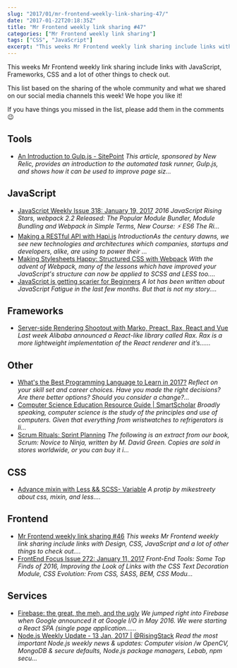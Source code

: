 ```yaml
---
slug: "2017/01/mr-frontend-weekly-link-sharing-47/"
date: "2017-01-22T20:18:35Z"
title: "Mr Frontend weekly link sharing #47"
categories: ["Mr Frontend weekly link sharing"]
tags: ["CSS", "JavaScript"]
excerpt: "This weeks Mr Frontend weekly link sharing include links with JavaScript, Frameworks, CSS and a lot..."
---
```


This weeks Mr Frontend weekly link sharing include links with JavaScript, Frameworks, CSS and a lot of other things to check out.

This list based on the sharing of the whole community and what we shared on our social media channels this week! We hope you like it!

If you have things you missed in the list, please add them in the comments 😉

## Tools

* [An Introduction to Gulp.js - SitePoint](http://buff.ly/2iR5mLm "An Introduction to Gulp.js - SitePoint") _This article, sponsored by New Relic, provides an introduction to the automated task runner, Gulp.js, and shows how it can be used to improve page siz..._

## JavaScript

* [JavaScript Weekly Issue 318: January 19, 2017](http://buff.ly/2iRclEg "JavaScript Weekly Issue 318: January 19, 2017") _2016 JavaScript Rising Stars, webpack 2.2 Released: The Popular Module Bundler, Module Bundling and Webpack in Simple Terms, New Course: ⚡️ ES6 The Ri..._
* [Making a RESTful API with Hapi.js](http://buff.ly/2iRdvQ0 "Making a RESTful API with Hapi.js") _IntroductionAs the century dawns, we see new technologies and architectures which companies, startups and developers, alike, are using to power their ..._
* [Making Stylesheets Happy: Structured CSS with Webpack](http://buff.ly/2jy3HhJ "Making Stylesheets Happy: Structured CSS with Webpack") _With the advent of Webpack, many of the lessons which have improved your JavaScript's structure can now be applied to SCSS and LESS too...._
* [JavaScript is getting scarier for Beginners](http://buff.ly/2jeAlCO "JavaScript is getting scarier for Beginners") _A lot has been written about JavaScript Fatigue in the last few months. But that is not my story...._

## Frameworks

* [Server-side Rendering Shootout with Marko, Preact, Rax, React and Vue](http://buff.ly/2jeN5bN "Server-side Rendering Shootout with Marko, Preact, Rax, React and Vue") _Last week Alibaba announced a React-like library called Rax. Rax is a more lightweight implementation of the React renderer and it’s…..._

## Other

* [What's the Best Programming Language to Learn in 2017?](http://buff.ly/2iRaGOK "What's the Best Programming Language to Learn in 2017?") _Reflect on your skill set and career choices. Have you made the right decisions? Are there better options? Should you consider a change?..._
* [Computer Science Education Resource Guide | SmartScholar](http://buff.ly/2jE6LsZ "Computer Science Education Resource Guide | SmartScholar") _Broadly speaking, computer science is the study of the principles and use of computers. Given that everything from wristwatches to refrigerators is li..._
* [Scrum Rituals: Sprint Planning](http://buff.ly/2inBtqx "Scrum Rituals: Sprint Planning") _The following is an extract from our book, Scrum: Novice to Ninja, written by M. David Green. Copies are sold in stores worldwide, or you can buy it i..._

## CSS

* [Advance mixin with Less && SCSS- Variable](http://buff.ly/2iIioKZ "Advance mixin with Less && SCSS- Variable") _A protip by mikestreety about css, mixin, and less...._

## Frontend

* [Mr Frontend weekly link sharing #46](http://blog.mrfrontend.org/2017/01/mr-frontend-weekly-link-sharing-46/ "Mr Frontend weekly link sharing #46") _This weeks Mr Frontend weekly link sharing include links with Design, CSS, JavaScript and a lot of other things to check out...._
* [FrontEnd Focus Issue 272: January 11, 2017](http://buff.ly/2iT26jv "FrontEnd Focus Issue 272: January 11, 2017") _Front-End Tools: Some Top Finds of 2016, Improving the Look of Links with the CSS Text Decoration Module, CSS Evolution: From CSS, SASS, BEM, CSS Modu..._

## Services

* [Firebase: the great, the meh, and the ugly](http://buff.ly/2ivK9tJ "Firebase: the great, the meh, and the ugly") _We jumped right into Firebase when Google announced it at Google I/O in May 2016\. We were starting a React SPA (single page application…..._
* [Node.js Weekly Update - 13 Jan, 2017 | @RisingStack](http://buff.ly/2iqVWpW "Node.js Weekly Update - 13 Jan, 2017 | @RisingStack") _Read the most important Node.js weekly news & updates: Computer vision /w OpenCV, MongoDB & secure defaults, Node.js package managers, Lebab, npm secu..._